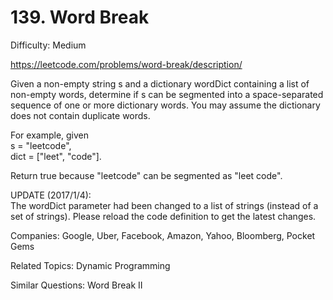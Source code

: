 # 139. Word Break

Difficulty: Medium

https://leetcode.com/problems/word-break/description/

Given a non-empty string s and a dictionary wordDict containing a list of non-empty words, determine if s can be segmented into a space-separated sequence of one or more dictionary words. You may assume the dictionary does not contain duplicate words.

For example, given  
s = "leetcode",  
dict = ["leet", "code"].

Return true because "leetcode" can be segmented as "leet code".

UPDATE (2017/1/4):  
The wordDict parameter had been changed to a list of strings (instead of a set of strings). Please reload the code definition to get the latest changes.

Companies: Google, Uber, Facebook, Amazon, Yahoo, Bloomberg, Pocket Gems

Related Topics: Dynamic Programming

Similar Questions: Word Break II
